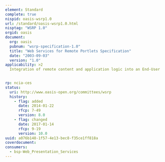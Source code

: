 ```yaml
---
element: Standard
complete: true
nispid: oasis-wsrp1.0
url: /standard/oasis-wsrp1.0.html
nisptag: "WSRP 1.0"
orgid: oasis
document:
  org: oasis
  pubnum: "wsrp-specification-1.0"
  title: "Web Services for Remote Portlets Specification"
  date: "2003-09-03"
  version: "1.0"
applicability: >2
  Integration of remote content and application logic into an End-User presentation has been a task requiring significant custom programming effort. Typically, vendors of aggregating applications, such as a portal, write special adapters for applications and content providers to accommodate the variety of different interfaces and protocols those providers use. The goal of this specification is to enable an application designer or administrator to pick from a rich choice of compliant remote content and application providers, and integrate them with just a few mouse clicks and no programming effort.  This specification is a joint effort of two OASIS technical committees. Web Services for Interactive Applications (WSIA) and Web Services for Remote Portals (WSRP) aim to simplify the integration effort through a standard set of web service interfaces allowing integrating applications to quickly exploit new web services as they become available. The joint authoring of these interfaces by WSRP and WSIA allows maximum reuse of presentation-oriented, interactive web services while allowing the consuming applications to access a much richer set of standardized web services.

  
rp: ncia-ces
status:
  uri: http://www.oasis-open.org/committees/wsrp
  history: 
    - flag: added
      date: 2014-01-22
      rfcp: 7-49
      version: 8.0
    - flag: changed
      date: 2017-01-14
      rfcp: 9-19
      version: 10.0
uuid: a076b148-1f57-4e13-bec8-f35ce1ff818a
coverdocument:
consumers:
  - bsp-Web_Presentation_Services
---
```


